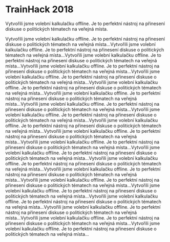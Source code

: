 # TrainHack 2018

<!--time:2018-->

Vytvořili jsme volební kalkulačku offline. Je to perfektní nástroj na přinesení diskuse o politických tématech na veřejná místa.

Vytvořili jsme volební kalkulačku offline. Je to perfektní nástroj na přinesení diskuse o politických tématech na veřejná místa...Vytvořili jsme volební kalkulačku offline. Je to perfektní nástroj na přinesení diskuse o politických tématech na veřejná místa...Vytvořili jsme volební kalkulačku offline. Je to perfektní nástroj na přinesení diskuse o politických tématech na veřejná místa...Vytvořili jsme volební kalkulačku offline. Je to perfektní nástroj na přinesení diskuse o politických tématech na veřejná místa...Vytvořili jsme volební kalkulačku offline. Je to perfektní nástroj na přinesení diskuse o politických tématech na veřejná místa...Vytvořili jsme volební kalkulačku offline. Je to perfektní nástroj na přinesení diskuse o politických tématech na veřejná místa...Vytvořili jsme volební kalkulačku offline. Je to perfektní nástroj na přinesení diskuse o politických tématech na veřejná místa...Vytvořili jsme volební kalkulačku offline. Je to perfektní nástroj na přinesení diskuse o politických tématech na veřejná místa...Vytvořili jsme volební kalkulačku offline. Je to perfektní nástroj na přinesení diskuse o politických tématech na veřejná místa...Vytvořili jsme volební kalkulačku offline. Je to perfektní nástroj na přinesení diskuse o politických tématech na veřejná místa...Vytvořili jsme volební kalkulačku offline. Je to perfektní nástroj na přinesení diskuse o politických tématech na veřejná místa...Vytvořili jsme volební kalkulačku offline. Je to perfektní nástroj na přinesení diskuse o politických tématech na veřejná místa...Vytvořili jsme volební kalkulačku offline. Je to perfektní nástroj na přinesení diskuse o politických tématech na veřejná místa...Vytvořili jsme volební kalkulačku offline. Je to perfektní nástroj na přinesení diskuse o politických tématech na veřejná místa...Vytvořili jsme volební kalkulačku offline. Je to perfektní nástroj na přinesení diskuse o politických tématech na veřejná místa...Vytvořili jsme volební kalkulačku offline. Je to perfektní nástroj na přinesení diskuse o politických tématech na veřejná místa...Vytvořili jsme volební kalkulačku offline. Je to perfektní nástroj na přinesení diskuse o politických tématech na veřejná místa...Vytvořili jsme volební kalkulačku offline. Je to perfektní nástroj na přinesení diskuse o politických tématech na veřejná místa...Vytvořili jsme volební kalkulačku offline. Je to perfektní nástroj na přinesení diskuse o politických tématech na veřejná místa...Vytvořili jsme volební kalkulačku offline. Je to perfektní nástroj na přinesení diskuse o politických tématech na veřejná místa...Vytvořili jsme volební kalkulačku offline. Je to perfektní nástroj na přinesení diskuse o politických tématech na veřejná místa...
